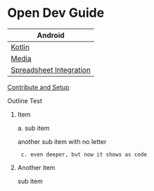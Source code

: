 # Open Dev Guide 

| Android |
|-------------|
|[Kotlin](android/kotlin.md)|
|[Media](android/media.md)|
|[Spreadsheet Integration](android/spreadsheet-integration.md)|

[Contribute and Setup](setup.md)

Outline Test

1. Item
    
    a. sub item
    
    another sub item with no letter

        c. even deeper, but now it shows as code
2. Another item

    sub item